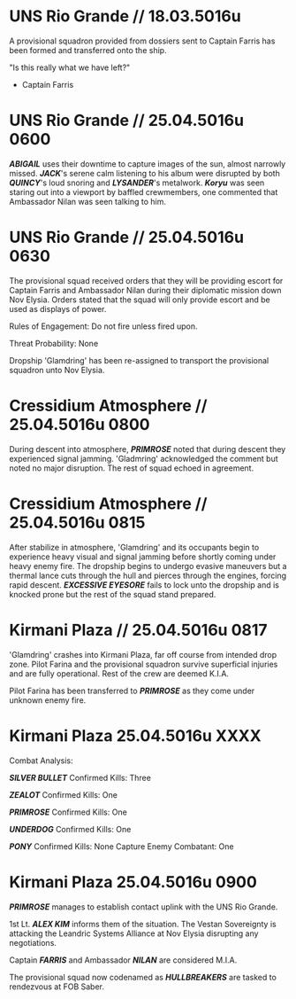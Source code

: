 # UNS Rio Grande // 18.03.5016u
A provisional squadron provided from dossiers sent to Captain Farris has been formed and transferred onto the ship.

"Is this really what we have left?"
- Captain Farris

# UNS Rio Grande // 25.04.5016u 0600

***ABIGAIL*** uses their downtime to capture images of the sun, almost narrowly missed. ***JACK***'s serene calm listening to his album were disrupted by both ***QUINCY***'s loud snoring and ***LYSANDER***'s metalwork. ***Koryu*** was seen staring out into a viewport by baffled crewmembers, one commented that Ambassador Nilan was seen talking to him.

# UNS Rio Grande // 25.04.5016u 0630

The provisional squad received orders that they will be providing escort for Captain Farris and Ambassador Nilan during their diplomatic mission down Nov Elysia. Orders stated that the squad will only provide escort and be used as displays of power. 

Rules of Engagement: Do not fire unless fired upon.

Threat Probability: None

Dropship 'Glamdring' has been re-assigned to transport the provisional squadron unto Nov Elysia.

# Cressidium Atmosphere // 25.04.5016u 0800

During descent into atmosphere, ***PRIMROSE*** noted that during descent they experienced signal jamming. 'Gladmring' acknowledged the comment but noted no major disruption. The rest of squad echoed in agreement.

# Cressidium Atmosphere // 25.04.5016u 0815

After stabilize in atmosphere, 'Glamdring' and its occupants begin to experience heavy visual and signal jamming before shortly coming under heavy enemy fire. The dropship begins to undergo evasive maneuvers but a thermal lance cuts through the hull and pierces through the engines, forcing rapid descent. ***EXCESSIVE EYESORE*** fails to lock unto the dropship and is knocked prone but the rest of the squad stand prepared.

# Kirmani Plaza // 25.04.5016u 0817

'Glamdring' crashes into Kirmani Plaza, far off course from intended drop zone. Pilot Farina and the provisional squadron survive superficial injuries and are fully operational. Rest of the crew are deemed K.I.A. 

Pilot Farina has been transferred to ***PRIMROSE*** as they come under unknown enemy fire.

# Kirmani Plaza 25.04.5016u XXXX

Combat Analysis:

***SILVER BULLET***
Confirmed Kills: Three

***ZEALOT***
Confirmed Kills: One

***PRIMROSE***
Confirmed Kills: One

***UNDERDOG***
Confirmed Kills: One

***PONY***
Confirmed Kills: None
Capture Enemy Combatant: One


# Kirmani Plaza 25.04.5016u 0900

***PRIMROSE*** manages to establish contact uplink with the UNS Rio Grande.

1st Lt. ***ALEX KIM*** informs them of the situation. The Vestan Sovereignty is attacking the Leandric Systems Alliance at Nov Elysia disrupting any negotiations.

Captain ***FARRIS*** and Ambassador ***NILAN*** are considered M.I.A.

The provisional squad now codenamed as ***HULLBREAKERS*** are tasked to rendezvous at FOB Saber.








